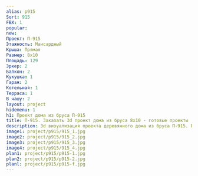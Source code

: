 ```yaml
---
alias: p915
Sort: 915
FBX: 1
popular: 
new: 
Проект: П-915
Этажность: Мансардный
Крыша: Прямая
Размер: 8х10
Площадь: 129
Эркер: 2
Балкон: 2
Кукушка: 1
Гараж: 2
Котельная: 1
Терраса: 1
В чашу: 2
layout: project
hidemenu: 1
h1: Проект дома из бруса П-915
title: П-915. Заказать 3d проект дома из бруса 8х10 - готовые проекты
description: 3d визуализация проекта деревянного дома из бруса П-915. Площадь 129 м2, размер 8х10. Вы можете внести любые изменения в проект.
image1: project/p915/915_1.jpg
image2: project/p915/915_2.jpg
image3: project/p915/915_3.jpg
image4: project/p915/915_4.jpg
plan1: project/p915/p915-1.jpg
plan2: project/p915/p915-2.jpg
planl: project/p915/p915-f.jpg
---
```


